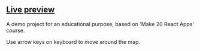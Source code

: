 ## [Live preview](https://demo-react-canvas-game-q53om9tgf-ann-arzamm.vercel.app/)
A demo project for an educational purpose, based on 'Make 20 React Apps' course.    
  
Use arrow keys on keyboard to move around the map.
